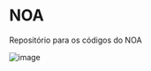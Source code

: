 # NOA
Repositório para os códigos do NOA

![image](https://user-images.githubusercontent.com/74666057/226075786-8e455ad2-a2b2-4b0f-9c59-56161b3511b2.png)
